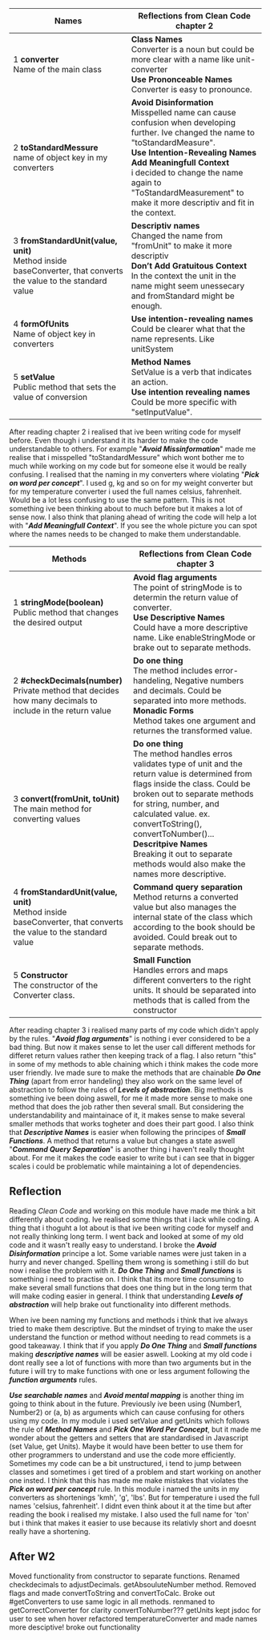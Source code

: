 |Names|Reflections from Clean Code chapter 2|
|--|--|
|1 **converter**<br> Name of the main class|**Class Names** <br> Converter is a noun but could be more clear with a name like unit-converter <br> **Use Prononceable Names**<br> Converter is easy to pronounce.|
|2 **toStandardMessure** <br> name of object key in my converters|**Avoid Disinformation** <br> Misspelled name can cause confusion when developing further. Ive changed the name to "toStandardMeasure".<br>**Use Intention-Revealing Names**<br>**Add Meaningfull Context** <br> i decided to change the name again to "ToStandardMeasurement" to make it more descriptiv and fit in the context. |
|3 **fromStandardUnit(value, unit)**<br> Method inside baseConverter, that converts the value to the standard value| **Descriptiv names** <br>Changed the name from "fromUnit" to make it more descriptiv<br>**Don’t Add Gratuitous Context** <br> In the context the unit in the name might seem unessecary and fromStandard might be enough.|
|4 **formOfUnits** <br> Name of object key in converters |**Use intention-revealing names** <br> Could be clearer what that the name represents. Like unitSystem|
|5 **setValue** <br> Public method that sets the value of conversion|**Method Names**<br> SetValue is a verb that indicates an action. <br> **Use intention revealing names** <br> Could be more specific with "setInputValue".|

After reading chapter 2 i realised that ive been writing code for myself before. Even though i understand it its harder to make the code understandable to others. For example "***Avoid Missinformation***" made me realise that i misspelled "toStandardMessure" which wont bother me to much while working on my code but for someone else it would be really confusing. 
I realised that the naming in my converters where violating "***Pick on word per concept***". I used g, kg and so on for my weight converter but for my temperature converter i used the full names celsius, fahrenheit. Would be a lot less confusing to use the same pattern. This is not something ive been thinking about to much before but it makes a lot of sense now.
I also think that planing ahead of writing the code will help a lot with "***Add Meaningfull Context***". If you see the whole picture you can spot where the names needs to be changed to make them understandable.

|Methods|Reflections from Clean Code chapter 3|
|--|--|
|1 **stringMode(boolean)**<br> Public method that changes the desired output|**Avoid flag arguments**<br> The point of stringMode is to determin the return value of converter.  <br> **Use Descriptive Names** <br> Could have a more descriptive name. Like enableStringMode or brake out to separate methods.|
|2 **#checkDecimals(number)** <br> Private method that decides how many decimals to include in the return value|**Do one thing** <br> The method includes error-handeling, Negative numbers and decimals. Could be separated into more methods.<br> **Monadic Forms** <br> Method takes one argument and returnes the transformed value.|
|3 **convert(fromUnit, toUnit)**<br> The main method for converting values|**Do one thing**<br> The method handles erros validates type of unit and the return value is determined from flags inside the class. Could be broken out to separate methods for string, number, and calculated value. ex. convertToString(), convertToNumber()...<br> **Descritpive Names**<br> Breaking it out to separate methods would also make the names more descriptive. |
|4 **fromStandardUnit(value, unit)**<br> Method inside baseConverter, that converts the value to the standard value |**Command query separation** <br> Method returns a converted value but also manages the internal state of the class which according to the book should be avoided. Could break out to separate methods.|
|5 **Constructor**<br> The constructor of the Converter class.|**Small Function** <br> Handles errors and maps different converters to the right units. It should be separated into methods that is called from the constructor|

After reading chapter 3 i realised many parts of my code which didn't apply by the rules. "***Avoid flag arguments***" is nothing i ever considered to be a bad thing. But now it makes sense to let the user call different methods for differet return values rather then keeping track of a flag.
I also return "this" in some of my methods to able chaining which i think makes the code more user friendly. Ive made sure to make the methods that are chainable ***Do One Thing*** (apart from error handeling) they also work on the same level of abstraction to follow the rules of ***Levels of abstraction***.
Big methods is something ive been doing aswell, for me it made more sense to make one method that does the job rather then several small. But considering the understandability and maintainace of it, it makes sense to make several smaller methods that works togheter and does their part good. I also think that ***Descriptive Names*** is easier when following the principes of ***Small Functions***.
A method that returns a value but changes a state aswell "***Command Query Separation***" is another thing i haven't really thought about. For me it makes the code easier to write but i can see that in bigger scales i could be problematic while maintaining a lot of dependencies. 


## Reflection
Reading _Clean Code_ and working on this module have made me think a bit differently about coding. Ive realised some things that i lack while coding. A thing that i thoguht a lot about is that ive been writing code for myself and not really thinking long term. I went back and looked at some of my old code and it wasn't really easy to understand. I broke the ***Avoid Disinformation*** principe a lot. Some variable names were just taken in a hurry and never changed. Spelling them wrong is something i still do but now i realise the problem with it. 
***Do One Thing*** and ***Small functions*** is something i need to practise on. I think that its more time consuming to make several small functions that does one thing but in the long term that will make coding easier in general. I think that understanding ***Levels of abstraction*** will help brake out functionality into different methods.

When ive been naming my functions and methods i think that ive always tried to make them descriptive. But the mindset of trying to make the user understand the function or method without needing to read commets is a good takeaway. I think that if you apply ***Do One Thing*** and ***Small functions*** making ***descriptive names*** will be easier aswell. 
Looking at my old code i dont really see a lot of functions with more than two arguments but in the future i will try to make functions with one or less argument following the ***function arguments*** rules.

***Use searchable names*** and ***Avoid mental mapping*** is another thing im going to think about in the future. Previously ive been using (Number1, Number2) or (a, b) as arguments which can cause confusing for others using my code.
In my module i used setValue and getUnits which follows the rule of ***Method Names*** and ***Pick One Word Per Concept***, but it made me wonder about the getters and setters that are standardised in Javascript (set Value, get Units). Maybe it would have been better to use them for other programmers to understand and use the code more efficiently.
Sometimes my code can be a bit unstructured, i tend to jump between classes and sometimes i get tired of a problem and start working on another one insted. I think that this has made me make mistakes that violates the ***Pick on word per concept*** rule. In this module i named the units in my converters as shortenings 'kmh', 'g', 'lbs'. But for temperature i used the full names 'celsius, fahrenheit'. I didnt even think about it at the time but after reading the book i realised my mistake. I also used the full name for 'ton' but i think that makes it easier to use because its relativly short and doesnt really have a shortening. 


## After W2
Moved functionality from constructor to separate functions. Renamed checkdecimals to adjustDecimals. getAbsouluteNumber method. Removed flags and made convertToString and convertToCalc. Broke out #getConverters to use same logic in all methods. renmaned to getCorrectConverter for clarity convertToNumber???
getUnits kept jsdoc for user to see when hover
refactored temperatureConverter and made names more desciptive! broke out functionality